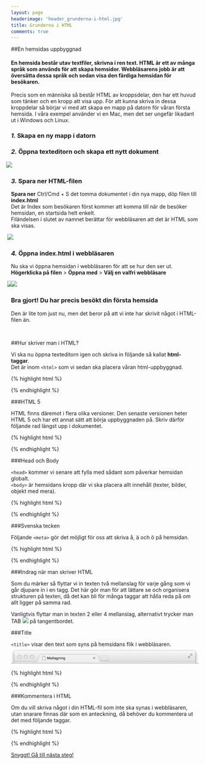 ```yaml
---
layout: page
headerimage: 'header_grunderna-i-html.jpg'
title: Grunderna i HTML
comments: true
---
```


##En hemsidas uppbyggnad
<h4>En hemsida består utav textfiler, skrivna i ren text. HTML är ett av många språk som används för att skapa hemsidor. Webbläsarens jobb är att översätta dessa språk och sedan visa den färdiga hemsidan för besökaren.</h4>

Precis som en människa så består HTML av kroppsdelar, den har ett huvud som tänker och en kropp att visa upp. För att kunna skriva in dessa kroppdelar så börjar vi med att skapa en mapp på datorn för våran första hemsida. I våra exempel använder vi en Mac, men det ser ungefär likadant ut i Windows och Linux.


### *1.* Skapa en ny mapp i datorn



### *2.* Öppna texteditorn och skapa ett nytt dokument

<img src="{{ site.url }}/assets/images/asset_texteditor.png" style="margin-left: -13px;"/>  



### *3.* Spara ner HTML-filen
<strong>Spara ner</strong> <span class="keyboard">Ctrl/Cmd</span> + <span class="keyboard">S</span> det tomma dokumentet i din nya mapp, döp filen till <strong>index.html</strong>  
Det är Index som besökaren först kommer att komma till när de besöker hemsidan, en startsida helt enkelt.  
Filändelsen i slutet av namnet berättar för webbläsaren att det är HTML som ska visas.

<img src="{{ site.url }}/assets/images/asset_save-index-html.png" style="margin-left: -10px;"/>  



### *4.* Öppna index.html i webbläsaren
Nu ska vi öppna hemsidan i webbläsaren för att se hur den ser ut.  
<strong>Högerklicka på filen</strong> > <strong>Öppna med</strong> > <strong>Välj en valfri webbläsare</strong>

<img src="{{ site.url }}/assets/images/asset_open-with.png" style="margin-left: -10px;"/>   

<img src="{{ site.url }}/assets/images/asset_blank-browser.png" style="margin-left: -10px;"/>  

<div class="success box"><h3>Bra gjort! Du har precis besökt din första hemsida</h3>  
<p>Den är lite tom just nu, men det beror på att vi inte har skrivit något i HTML-filen än.</p></div><br/>  



##Hur skriver man i HTML?

Vi ska nu öppna texteditorn igen och skriva in följande så kallat <strong>html-taggar</strong>.  
Det är inom ``<html>`` som vi sedan ska placera våran html-uppbyggnad.

{% highlight html %}
<html>

</html>
{% endhighlight %}



###HTML 5

HTML finns däremot i flera olika versioner. Den senaste versionen heter HTML 5 och har ett annat sätt att börja uppbyggnaden på.
Skriv därför följande rad längst upp i dokumentet.

{% highlight html %}
<!doctype html>

<html>

</html>
{% endhighlight %}



###Head och Body

``<head>`` kommer vi senare att fylla med sådant som påverkar hemsidan globalt.  
``<body>`` är hemsidans kropp där vi ska placera allt innehåll (texter, bilder, objekt med mera).

{% highlight html %}
<!doctype html>

<html>

  <head>
  </head>

  <body>
  </body>

</html>
{% endhighlight %}



###Svenska tecken

Följande ``<meta>`` gör det möjligt för oss att skriva å, ä och ö på hemsidan.  

{% highlight html %}
<!doctype html>

<html>

  <head>
    <meta charset="utf-8">
  </head>

  <body>
  </body>

</html>
{% endhighlight %}



###Indrag när man skriver HTML

Som du märker så flyttar vi in texten två mellanslag för varje gång som vi går djupare in i en tagg. Det här gör man för att lättare se och organisera strukturen på texten, då det kan bli för många taggar att hålla reda på om allt ligger på samma rad.  

Vanligtvis flyttar man in texten 2 eller 4 mellanslag, alternativt trycker man TAB <img src="{{ site.url }}/assets/images/keyboard_tab.png" class="keyboard"/> på tangentbordet.



###Title

``<title>`` visar den text som syns på hemsidans flik i webbläsaren.  
<img src="/assets/images/asset_title.png" style="border-bottom: 1px solid #999;"/>  

{% highlight html %}
<!doctype html>

<html>

  <head>
    <meta charset="utf-8">
    <title>Matlagning</title>
  </head>

  <body>
  </body>

</html>
{% endhighlight %}



###Kommentera i HTML

Om du vill skriva något i din HTML-fil som inte ska synas i webbläsaren, utan snarare finnas där som en anteckning, då behöver du kommentera ut det med följande taggar.

{% highlight html %}
<!doctype html>

<html>

  <head>
    <meta charset="utf-8"> <!-- Svenska tecken -->
    <title>Matlagning</title> <!-- Titel för webbläsaren -->
  </head>

  <body>
    <!-- Hemsidans innehåll kommer ligga här -->
  </body>

</html>
{% endhighlight %}

<a class="btn btn-next" href="{{ site.url }}/webbdesign/texter/">Snyggt! Gå till nästa steg!</a>
